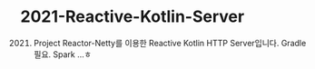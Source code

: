 # 2021-Reactive-Kotlin-Server
2021. Project Reactor-Netty를 이용한 Reactive Kotlin HTTP Server입니다.
Gradle 필요.
Spark
...ㅎ
